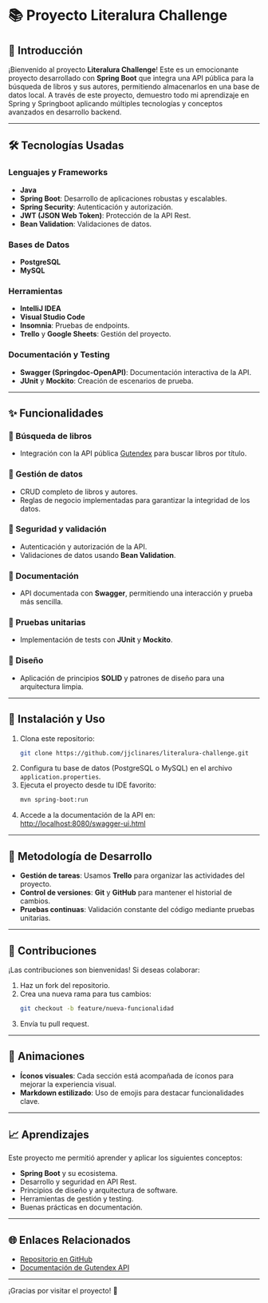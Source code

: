 # 📚 Proyecto Literalura Challenge

## 🚀 Introducción

¡Bienvenido al proyecto **Literalura Challenge**! Este es un emocionante proyecto desarrollado con **Spring Boot** que integra una API pública para la búsqueda de libros y sus autores, permitiendo almacenarlos en una base de datos local. A través de este proyecto, demuestro todo mi aprendizaje en Spring y Springboot aplicando múltiples tecnologías y conceptos avanzados en desarrollo backend.

---

## 🛠️ Tecnologías Usadas

### Lenguajes y Frameworks
- **Java**
- **Spring Boot**: Desarrollo de aplicaciones robustas y escalables.
- **Spring Security**: Autenticación y autorización.
- **JWT (JSON Web Token)**: Protección de la API Rest.
- **Bean Validation**: Validaciones de datos.

### Bases de Datos
- **PostgreSQL**
- **MySQL**

### Herramientas
- **IntelliJ IDEA**
- **Visual Studio Code**
- **Insomnia**: Pruebas de endpoints.
- **Trello** y **Google Sheets**: Gestión del proyecto.

### Documentación y Testing
- **Swagger (Springdoc-OpenAPI)**: Documentación interactiva de la API.
- **JUnit** y **Mockito**: Creación de escenarios de prueba.

---

## ✨ Funcionalidades

### 🌟 Búsqueda de libros
- Integración con la API pública [Gutendex](https://gutendex.com/) para buscar libros por título.

### 🌟 Gestión de datos
- CRUD completo de libros y autores.
- Reglas de negocio implementadas para garantizar la integridad de los datos.

### 🌟 Seguridad y validación
- Autenticación y autorización de la API.
- Validaciones de datos usando **Bean Validation**.

### 🌟 Documentación
- API documentada con **Swagger**, permitiendo una interacción y prueba más sencilla.

### 🌟 Pruebas unitarias
- Implementación de tests con **JUnit** y **Mockito**.

### 🌟 Diseño
- Aplicación de principios **SOLID** y patrones de diseño para una arquitectura limpia.

---

## 🔧 Instalación y Uso

1. Clona este repositorio:
   ```bash
   git clone https://github.com/jjclinares/literalura-challenge.git
   ```
2. Configura tu base de datos (PostgreSQL o MySQL) en el archivo `application.properties`.
3. Ejecuta el proyecto desde tu IDE favorito:
   ```bash
   mvn spring-boot:run
   ```
4. Accede a la documentación de la API en:
   [http://localhost:8080/swagger-ui.html](http://localhost:8080/swagger-ui.html)

---

## 🎯 Metodología de Desarrollo

- **Gestión de tareas**: Usamos **Trello** para organizar las actividades del proyecto.
- **Control de versiones**: **Git** y **GitHub** para mantener el historial de cambios.
- **Pruebas continuas**: Validación constante del código mediante pruebas unitarias.

---

## 🤖 Contribuciones

¡Las contribuciones son bienvenidas! Si deseas colaborar:
1. Haz un fork del repositorio.
2. Crea una nueva rama para tus cambios:
   ```bash
   git checkout -b feature/nueva-funcionalidad
   ```
3. Envía tu pull request.

---

## 🎨 Animaciones

- **Íconos visuales**: Cada sección está acompañada de íconos para mejorar la experiencia visual.
- **Markdown estilizado**: Uso de emojis para destacar funcionalidades clave.

---

## 📈 Aprendizajes

Este proyecto me permitió aprender y aplicar los siguientes conceptos:
- **Spring Boot** y su ecosistema.
- Desarrollo y seguridad en API Rest.
- Principios de diseño y arquitectura de software.
- Herramientas de gestión y testing.
- Buenas prácticas en documentación.

---

## 🌐 Enlaces Relacionados

- [Repositorio en GitHub](https://github.com/jjclinares/literalura-challenge)
- [Documentación de Gutendex API](https://gutendex.com/)

---


¡Gracias por visitar el proyecto! 🎉

